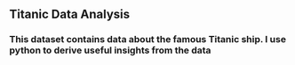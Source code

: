 ## Titanic Data Analysis

### This dataset contains data about the famous Titanic ship. I use python to derive useful insights from the data
